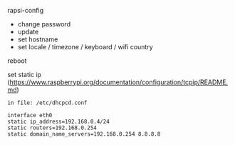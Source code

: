 rapsi-config
- change password
- update
- set hostname
- set locale / timezone / keyboard / wifi country

reboot

set static ip (https://www.raspberrypi.org/documentation/configuration/tcpip/README.md)

    in file: /etc/dhcpcd.conf 

    interface eth0
    static ip_address=192.168.0.4/24    
    static routers=192.168.0.254
    static domain_name_servers=192.168.0.254 8.8.8.8
  
  
